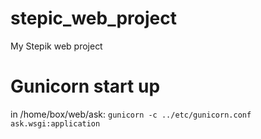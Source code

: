# stepic_web_project
My Stepik web project
# Gunicorn start up
in /home/box/web/ask: ```gunicorn -c ../etc/gunicorn.conf ask.wsgi:application```
